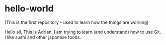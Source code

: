 # hello-world
(This is the first repository - used to learn how the things are working)

Hello all,
This is Adrian, I am trying to learn (and understand) how to use Git.
I like sushi and other japanese foods.
